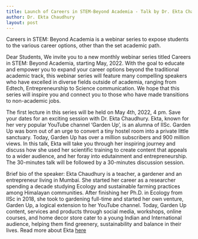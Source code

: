 ```yaml
---
title: Launch of Careers in STEM-Beyond Academia - Talk by Dr. Ekta Chaudhury
author: Dr. Ekta Chaudhury
layout: post 
---
```


Careers in STEM: Beyond Academia is a webinar series to expose students to the various career options, other than the set academic path.

<!--more-->

Dear Students,
We invite you to a new monthly webinar series titled Careers in STEM: Beyond Academia, starting May, 2022. With the goal to educate and empower you to expand your career options beyond the traditional academic track, this webinar series will feature many compelling speakers who have excelled in diverse fields outside of academia, ranging from Edtech, Entrepreneurship to Science communication.
We hope that this series will inspire you and connect you to those who have made transitions to non-academic jobs.

The first lecture in this series will be held on May 4th, 2022, 4 pm.
Save your dates for an exciting session with Dr. Ekta Chaudhury. Ekta, known for her very popular YouTube channel ‘Garden Up’, is an alumna of IISc. Garden Up was born out of an urge to convert a tiny hostel room into a private little sanctuary. Today, Garden Up has over a million subscribers and 900 million views. In this talk, Ekta will take you through her inspiring journey and discuss how she used her scientific training to create content that appeals to a wider audience, and her foray into edutainment and entrepreneurship. The 30-minutes talk will be followed by a 30-minutes discussion session.

Brief bio of the speaker: Ekta Chaudhury is a teacher, a gardener and an entrepreneur living in Mumbai. She started her career as a researcher spending a decade studying Ecology and sustainable farming practices among Himalayan communities. After finishing her Ph.D. in Ecology from IISc in 2018, she took to gardening full-time and started her own venture, Garden Up, a logical extension to her YouTube channel. Today, Garden Up content, services and products through social media, workshops, online courses, and home decor store cater to a young Indian and International audience, helping them find greenery, sustainability and balance in their lives.
Read more about Ekta [here](https://www.gardenup.in/ekta)